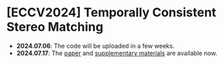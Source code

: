 # [ECCV2024] Temporally Consistent Stereo Matching

- **2024.07.06**: The code will be uploaded in a few weeks.
- **2024.07.17**: The [paper](https://arxiv.org/pdf/2407.11950) and [supplementary materials](./pdf/Temporally_Consistent_Stereo_Matching_supp.pdf) are available now. 
